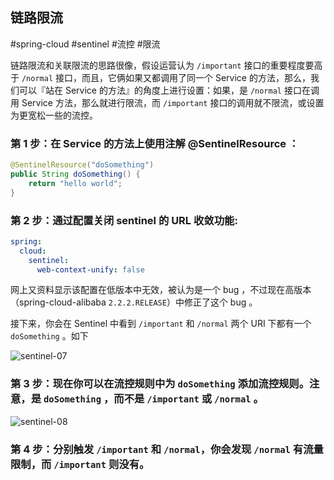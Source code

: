 ## 链路限流

#spring-cloud #sentinel #流控 #限流 

链路限流和关联限流的思路很像，假设运营认为 `/important` 接口的重要程度要高于 `/normal` 接口，而且，它俩如果又都调用了同一个 Service 的方法，那么，我们可以『站在 Service 的方法』的角度上进行设置：如果，是 `/normal` 接口在调用 Service 方法，那么就进行限流，而 `/important` 接口的调用就不限流，或设置为更宽松一些的流控。

### 第 1 步：在 Service 的方法上使用注解 **@SentinelResource** ：

```java
@SentinelResource("doSomething")
public String doSomething() {
	return "hello world";
}
```

### 第 2 步：通过配置关闭 sentinel 的 URL 收敛功能:     

```yaml
spring:
  cloud:
    sentinel:
      web-context-unify: false
```

网上又资料显示该配置在低版本中无效，被认为是一个 bug ，不过现在高版本（spring-cloud-alibaba `2.2.2.RELEASE`）中修正了这个 bug 。

接下来，你会在 Sentinel 中看到 `/important` 和 `/normal` 两个 URI 下都有一个 `doSomething` 。如下

![sentinel-07](https://woniumd.oss-cn-hangzhou.aliyuncs.com/java/hemiao/20220627135313.png)

### 第 3 步：现在你可以在流控规则中为 `doSomething` 添加流控规则。注意，是 `doSomething` ，而不是 `/important` 或 `/normal` 。

![sentinel-08](https://woniumd.oss-cn-hangzhou.aliyuncs.com/java/hemiao/20220627135315.png)

### 第 4 步：分别触发 `/important` 和 `/normal`，你会发现 `/normal` 有流量限制，而 `/important` 则没有。


